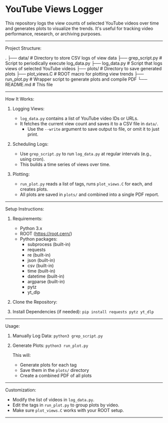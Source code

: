 # YouTube Views Logger

This repository logs the view counts of selected YouTube videos over time and generates plots to visualize the trends. It's useful for tracking video performance, research, or archiving purposes.

---------------------------------------------------------------------

Project Structure:

.
├── data/             # Directory to store CSV logs of view data
├── grep_script.py    # Script to periodically execute log_data.py
├── log_data.py       # Script that logs views of selected YouTube videos
├── plots/            # Directory to save generated plots
├── plot_views.C      # ROOT macro for plotting view trends
├── run_plot.py       # Wrapper script to generate plots and compile PDF
└── README.md         # This file

---------------------------------------------------------------------

How It Works:

1. Logging Views:
   - `log_data.py` contains a list of YouTube video IDs or URLs.
   - It fetches the current view count and saves it to a CSV file in `data/`.
     - Use the `--write` argument to save output to file, or omit it to just print.

2. Scheduling Logs:
   - Use `grep_script.py` to run `log_data.py` at regular intervals (e.g., using cron).
   - This builds a time series of views over time.

3. Plotting:
   - `run_plot.py` reads a list of tags, runs `plot_views.C` for each, and creates plots.
   - All plots are saved in `plots/` and combined into a single PDF report.

---------------------------------------------------------------------

Setup Instructions:

1. Requirements:
   - Python 3.x
   - ROOT (https://root.cern/)
   - Python packages:
     - subprocess (built-in)
     - requests
     - re (built-in)
     - json (built-in)
     - csv (built-in)
     - time (built-in)
     - datetime (built-in)
     - argparse (built-in)
     - pytz
     - yt_dlp

2. Clone the Repository:

3. Install Dependencies (if needed):
   ```pip install requests pytz yt_dlp```

---------------------------------------------------------------------

Usage:

1. Manually Log Data:
   ```python3 grep_script.py```

3. Generate Plots:
   ```python3 run_plot.py```

   This will:
   - Generate plots for each tag
   - Save them in the `plots/` directory
   - Create a combined PDF of all plots

---------------------------------------------------------------------

Customization:

- Modify the list of videos in `log_data.py`.
- Edit the tags in `run_plot.py` to group plots by video.
- Make sure `plot_views.C` works with your ROOT setup.

---------------------------------------------------------------------
